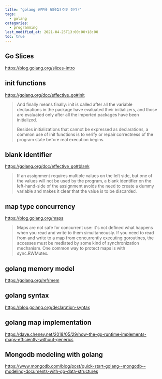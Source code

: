 ```yaml
---
title: "golang 공부용 모음집(추후 정리)"
tags:
  - golang
categories:
  - programming
last_modified_at: 2021-04-25T13:00:00+18:00
toc: true
---
```



## Go Slices
https://blog.golang.org/slices-intro

## init functions

https://golang.org/doc/effective_go#init

>And finally means finally: init is called after all the variable declarations in the package have evaluated their initializers, and those are evaluated only after all the imported packages have been initialized.
>
>Besides initializations that cannot be expressed as declarations, a common use of init functions is to verify or repair correctness of the program state before real execution begins.

## blank identifier

https://golang.org/doc/effective_go#blank

> If an assignment requires multiple values on the left side, but one of the values will not be used by the program, a blank identifier on the left-hand-side of the assignment avoids the need to create a dummy variable and makes it clear that the value is to be discarded.

## map type concurrency

https://blog.golang.org/maps

>Maps are not safe for concurrent use: it's not defined what happens when you read and write to them simultaneously. If you need to read from and write to a map from concurrently executing goroutines, the accesses must be mediated by some kind of synchronization mechanism. One common way to protect maps is with sync.RWMutex.

## golang memory model
https://golang.org/ref/mem

## golang syntax
https://blog.golang.org/declaration-syntax

## golang map implementation
https://dave.cheney.net/2018/05/29/how-the-go-runtime-implements-maps-efficiently-without-generics

## Mongodb modeling with golang
https://www.mongodb.com/blog/post/quick-start-golang--mongodb--modeling-documents-with-go-data-structures

